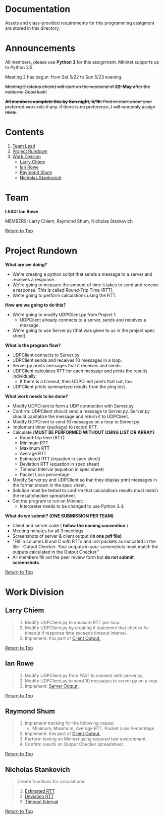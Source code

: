 # Documentation

Assets and class-provided requirements for this programming assigment are stored in this directory.

# Announcements

All members, please use **Python 3** for this assignment. Mininet supports up to Python 3.5.

Meeting 2 has begun: from Sat 5/22 to Sun 5/23 evening.

<del>Meeting 2 (status check) will start on the weekend of **22-May** after the midterm. Good luck!</del>

<del>**All members complete this by Sun night, 5/16:**
Post in slack about your preferred work role if any. If there is no preference,
I will randomly assign roles.</del>

# Contents

1. [Team Lead](#team)
2. [Project Rundown](#project-rundown)
3. [Work Division](#work-division)
    - [Larry Chiem](#larry-chiem)
    - [Ian Rowe](#ian-rowe)
    - [Raymond Shum](#raymond-shum)
    - [Nicholas Stankovich](#nicholas-stankovich)

# Team
**LEAD: Ian Rowe**

MEMBERS: Larry Chiem, Raymond Shum, Nicholas Stankovich

[Return to Top](#contents)

# Project Rundown
**What are we doing?**

- We're creating a python script that sends a message to a server and receives a response.
- We're going to measure the amount of time it takes to send and receive a response. This is called Round-Trip Time (RTT).
- We're going to perform calculations using the RTT.

**How are we going to do this?**

- We're going to modify UDPClient.py from Project 1.
    - UDPClient already connects to a server, sends and receives a message.
- We're going to use Server.py (that was given to us in the project spec sheet).

**What is the program flow?**

- UDPClient connects to Server.py
- UDPClient sends and receives 10 messages in a loop.
- Server.py prints messages that it receives and sends.
- UDPClient calculates RTT for each message and prints the results individually.
    - If there is a timeout, then UDPClient prints that out, too.
- UDPClient prints summarized results from the ping test.

**What work needs to be done?**

- Modify UDPClient to form a UDP connection with Server.py.
- Confirm: UDPClient should send a message to Server.py. Server.py should capitalize the message and return it to UDPClient.
- Modify UDPClient to send 10 messages on a loop to Server.py.
- Implement timer (package) to record RTT.
- Calculate (**MUST BE PERFORMED WITHOUT USING LIST OR ARRAY)**:
    - Round-trip time (RTT)
    - Minimum RTT
    - Maximum RTT
    - Average RTT
    - Estimated RTT (equation in spec sheet)
    - Deviation RTT (equation in spec sheet)
    - Timeout Interval (equation in spec sheet)
    - Packet Loss percentage
- Modify Server.py and UDPClient so that they display print messages in the format shown in the spec sheet.
- Solution must be tested to confirm that calculations results must match the resultchecker spreadsheet.
- Get the program to run on Mininet:
    - Interpreter needs to be changed to use Python 3.4. 

**What do we submit? (ONE SUBMISSION PER TEAM)**

- Client and server code ( **follow the naming convention** )
- Meeting minutes for all 3 meetings
- Screenshots of server &amp; client output (**in one pdf file)**
- &quot;Fill in columns B and C with RTTs and lost packets as indicated in the file - Output Checker. Your outputs in your screenshots must match the outputs calculated in the Output Checker.&quot;
- All members fill out the peer review form but **do not submit screenshots**.

[Return to Top](#contents)

# Work Division

## Larry Chiem
> 1. Modify UDPClient.py to measure RTT per loop.
> 2. Modify UDPClient.py by creating if statement that checks for timeout if response time exceeds timeout interval.
> 3. Implement: this part of [Client Output.](https://github.com/InnovaTree/CST311_PA2_UDP_Pinger/blob/main/Documentation/Images/doc_client_output_p1.JPG)

[Return to Top](#contents)

## Ian Rowe

> 1. Modify UDPClient.py from PA#1 to connect with server.py.
> 2. Modify UDPClient.py to send 10 messages to server.py on a loop.
> 3. Implement: [Server Output.](https://github.com/InnovaTree/CST311_PA2_UDP_Pinger/blob/main/Documentation/Images/doc_server_output.jpg)

[Return to Top](#contents)

## Raymond Shum
> 1. Implement tracking for the following values:
>     - Minimum, Maximum, Average RTT, Packet Loss Percentage
> 2. Implement: this part of [Client Output.](https://github.com/InnovaTree/CST311_PA2_UDP_Pinger/blob/main/Documentation/Images/doc_client_output_p2.JPG)
> 3. Perform testing on Mininet using required test environment.
> 4. Confirm results on Output Checker spreadsheet.

[Return to Top](#contents)

## Nicholas Stankovich

> Create functions for calculations:
>  1. [Estimated RTT](https://github.com/InnovaTree/CST311_PA2_UDP_Pinger/blob/main/Documentation/Images/doc_est_rtt.jpg)
>  2. [Deviation RTT](https://github.com/InnovaTree/CST311_PA2_UDP_Pinger/blob/main/Documentation/Images/doc_dev_rtt.jpg)
>  3. [Timeout Interval](https://github.com/InnovaTree/CST311_PA2_UDP_Pinger/blob/main/Documentation/Images/doc_dev_rtt.jpg)

[Return to Top](#contents)
